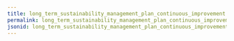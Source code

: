 ```yaml
---
title: long_term_sustainability_management_plan_continuous_improvement
permalink: long_term_sustainability_management_plan_continuous_improvement.html
jsonid: long_term_sustainability_management_plan_continuous_improvement
---
```

